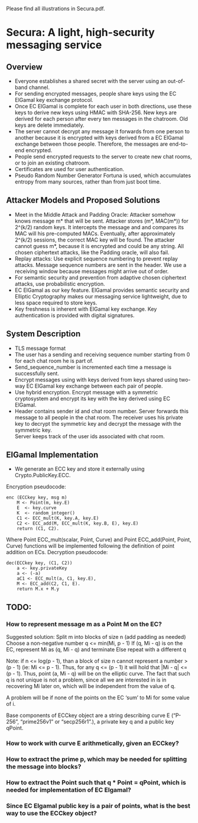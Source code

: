 Please find all illustrations in Secura.pdf. 
# Secura: A light, high-security messaging service 
## Overview
- Everyone establishes a shared secret with the server using an out-of-band channel. 
- For sending encrypted messages, people share keys using the EC ElGamal key exchange protocol. 
- Once EC ElGamal is complete for each user in both directions, use these keys to derive new keys using HMAC with SHA-256. New keys are derived for each person after every ten messages in the chatroom. Old keys are delete immediately. 
- The server cannot decrypt any message it forwards from one person to another because it is encrypted with keys derived from a EC ElGamal exchange between those people. Therefore, the messages are end-to-end encrypted. 
- People send encrypted requests to the server to create new chat rooms, or to join an existing chatroom.
- Certificates are used for user authentication.  
- Pseudo Random Number Generator Fortuna is used, which accumulates entropy from many sources, rather than from just boot time. 

## Attacker Models and Proposed Solutions 
- Meet in the Middle Attack and Padding Oracle: Attacker somehow knows message m* that will be sent. Attacker stores (m\*, MAC(m\*)) for 2^(k/2) random keys. It intercepts the message and and compares its MAC will his pre-computed MACs. Eventually, after approximately 2^(k/2) sessions, the correct MAC key will be found. The attacker cannot guess m\*, because it is encrypted and could be any string. All chosen ciphertext attacks, like the Padding oracle, will also fail. 
- Replay attacks: Use explicit sequence numbering to prevent replay attacks. Message sequence numbers are sent in the header. We use a receiving window because messages might arrive out of order. 
- For semantic security and prevention from adaptive chosen ciphertext attacks, use probabilistic encryption. 
- EC ElGamal as our key feature. ElGamal provides semantic security and Elliptic Cryptography makes our messaging service lightweight, due to less space required to store keys.  
- Key freshness is inherent with ElGamal key exchange. Key authentication is provided with digital signatures.
 
## System Description
- TLS message format
- The user has a sending and receiving sequence number starting from 0 for each chat room he is part of.
- Send_sequence_number is incremented each time a message is successfully sent. 
- Encrypt messages using with keys derived from keys shared using two-way EC ElGamal key exchange between each pair of people. 
- Use hybrid encryption. Encrypt message with a symmetric cryptosystem and encrypt its key with the key derived using EC ElGamal.
- Header contains sender id and chat room number. Server forwards this message to all people in the chat room. The receiver uses his private key to decrypt the symmetric key and decrypt the message with the symmetric key.  
Server keeps track of the user ids associated with chat room.

## ElGamal Implementation
- We generate an ECC key and store it externally using Crypto.PublicKey.ECC.

Encryption pseudocode:

	enc (ECCkey key, msg m)
		M <- Point(m, key.E)
		E  <- key.curve
		K  <- random_integer()
		C1 <- ECC_mult(K, key.A, key.E) 
		C2 <- ECC_add(M, ECC_mult(K, key.B, E), key.E)
		return (C1, C2).

Where Point ECC_mult(scalar, Point, Curve) and Point ECC_add(Point, Point, Curve) functions will be implemented following the definition of point addition on ECs.
Decryption pseudocode:

	dec(ECCkey key, (C1, C2))
		a <- key.privateKey
		a <- (-a)
		aC1 <- ECC_mult(a, C1, key.E),
		M <- ECC_add(C2, C1, E).
		return M.x + M.y

## TODO:

### How to represent message m as a Point M on the EC?
Suggested solution:
Split m into blocks of size n (add padding as needed)
Choose a non-negative number q <= min(Mi, p - 1)
If (q, Mi - q) is on the EC, represent Mi as (q, Mi - q) and terminate
Else repeat with a different q

Note: if n <= log(p - 1), than a block of size n cannot represent a number > (p - 1) (ie: Mi <= p - 1). Thus, for any q <= (p - 1) it will hold that |Mi - q| <= (p - 1). Thus, point (a, Mi - q) will be on the elliptic curve. The fact that such q is not unique is not a problem, since all we are interested in is in recovering Mi later on, which will be independent from the value of q.

A problem will be if none of the points on the EC ‘sum’ to Mi for some value of i.

Base components of ECCkey object are a string describing curve E (“P-256”, “prime256v1” or “secp256r1”.), a private key q and a public key qPoint.
### How to work with curve E arithmetically, given an ECCkey?
### How to extract the prime p, which may be needed for splitting the message into blocks?
### How to extract the Point such that q * Point = qPoint, which is needed for implementation of EC Elgamal?
### Since EC Elgamal public key is a pair of points, what is the best way to use the ECCkey object?
